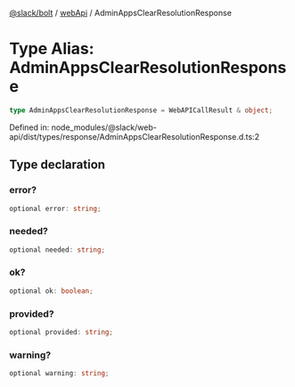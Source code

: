 [@slack/bolt](../../../../index.md) / [webApi](../index.md) / AdminAppsClearResolutionResponse

# Type Alias: AdminAppsClearResolutionResponse

```ts
type AdminAppsClearResolutionResponse = WebAPICallResult & object;
```

Defined in: node\_modules/@slack/web-api/dist/types/response/AdminAppsClearResolutionResponse.d.ts:2

## Type declaration

### error?

```ts
optional error: string;
```

### needed?

```ts
optional needed: string;
```

### ok?

```ts
optional ok: boolean;
```

### provided?

```ts
optional provided: string;
```

### warning?

```ts
optional warning: string;
```
